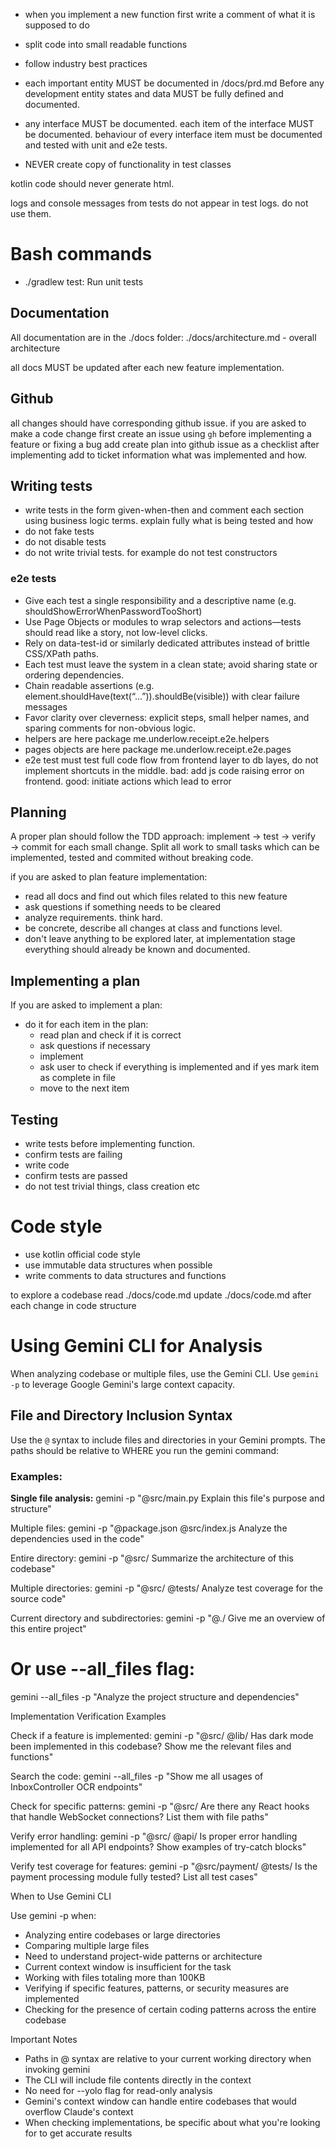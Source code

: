 - when you implement a new function first write a comment of what it is supposed to do
- split code into small readable functions
- follow industry best practices

- each important entity MUST be documented in /docs/prd.md Before any development entity states and data MUST be fully defined and documented.
- any interface MUST be documented. each item of the interface MUST be documented. behaviour of every interface item must be documented and tested with unit and e2e tests. 

- NEVER create copy of functionality in test classes

kotlin code should never generate html. 

logs and console messages from tests do not appear in test logs. do not use them.

# Bash commands

- ./gradlew test: Run unit tests

## Documentation

All documentation are in the ./docs folder:
./docs/architecture.md - overall architecture

all docs MUST be updated after each new feature implementation.

## Github

all changes should have corresponding github issue. if you are asked to make a code change first create an issue using `gh`
before implementing a feature or fixing a bug add create plan into github issue as a checklist
after implementing add to ticket information what was implemented and how.  

## Writing tests

- write tests in the form given-when-then and comment each section using business logic terms. explain fully what is
  being tested and how
- do not fake tests
- do not disable tests
- do not write trivial tests. for example do not test constructors

### e2e tests

 - Give each test a single responsibility and a descriptive name (e.g. shouldShowErrorWhenPasswordTooShort)
 - Use Page Objects or modules to wrap selectors and actions—tests should read like a story, not low-level clicks.
 - Rely on data-test-id or similarly dedicated attributes instead of brittle CSS/XPath paths.
 - Each test must leave the system in a clean state; avoid sharing state or ordering dependencies.
 - Chain readable assertions (e.g. element.shouldHave(text(“…”)).shouldBe(visible)) with clear failure messages
 - Favor clarity over cleverness: explicit steps, small helper names, and sparing comments for non-obvious logic.
 - helpers are here package me.underlow.receipt.e2e.helpers
 - pages objects are here package me.underlow.receipt.e2e.pages
 - e2e test must test full code flow from frontend layer to db layes, do not implement shortcuts in the middle. bad: add js code raising error on frontend. good: initiate actions which lead to error

## Planning

A proper plan should follow the TDD approach: implement → test → verify → commit for each small change.
Split all work to small tasks which can be implemented, tested and commited without breaking code.

if you are asked to plan feature implementation:

- read all docs and find out which files related to this new feature
- ask questions if something needs to be cleared
- analyze requirements. think hard.
- be concrete, describe all changes at class and functions level.
- don't leave anything to be explored later, at implementation stage everything should already be known and documented.

## Implementing a plan

If you are asked to implement a plan:

- do it for each item in the plan:
    - read plan and check if it is correct
    - ask questions if necessary
    - implement
    - ask user to check if everything is implemented and if yes mark item as complete in file
    - move to the next item


## Testing

- write tests before implementing function.
- confirm tests are failing
- write code
- confirm tests are passed
- do not test trivial things, class creation etc

# Code style

- use kotlin official code style
- use immutable data structures when possible 
- write comments to data structures and functions

to explore a codebase read ./docs/code.md
update ./docs/code.md after each change in code structure


# Using Gemini CLI for Analysis

When analyzing codebase or multiple files, use the Gemini CLI. 
Use `gemini -p` to leverage Google Gemini's large context capacity.

## File and Directory Inclusion Syntax

Use the `@` syntax to include files and directories in your Gemini prompts. The paths should be relative to WHERE you run the
gemini command:

### Examples:

**Single file analysis:**
gemini -p "@src/main.py Explain this file's purpose and structure"

Multiple files:
gemini -p "@package.json @src/index.js Analyze the dependencies used in the code"

Entire directory:
gemini -p "@src/ Summarize the architecture of this codebase"

Multiple directories:
gemini -p "@src/ @tests/ Analyze test coverage for the source code"

Current directory and subdirectories:
gemini -p "@./ Give me an overview of this entire project"

# Or use --all_files flag:
gemini --all_files -p "Analyze the project structure and dependencies"

Implementation Verification Examples

Check if a feature is implemented:
gemini -p "@src/ @lib/ Has dark mode been implemented in this codebase? Show me the relevant files and functions"

Search the code:
gemini --all_files -p "Show me all usages of InboxController OCR endpoints"

Check for specific patterns:
gemini -p "@src/ Are there any React hooks that handle WebSocket connections? List them with file paths"

Verify error handling:
gemini -p "@src/ @api/ Is proper error handling implemented for all API endpoints? Show examples of try-catch blocks"

Verify test coverage for features:
gemini -p "@src/payment/ @tests/ Is the payment processing module fully tested? List all test cases"

When to Use Gemini CLI

Use gemini -p when:
- Analyzing entire codebases or large directories
- Comparing multiple large files
- Need to understand project-wide patterns or architecture
- Current context window is insufficient for the task
- Working with files totaling more than 100KB
- Verifying if specific features, patterns, or security measures are implemented
- Checking for the presence of certain coding patterns across the entire codebase

Important Notes

- Paths in @ syntax are relative to your current working directory when invoking gemini
- The CLI will include file contents directly in the context
- No need for --yolo flag for read-only analysis
- Gemini's context window can handle entire codebases that would overflow Claude's context
- When checking implementations, be specific about what you're looking for to get accurate results
